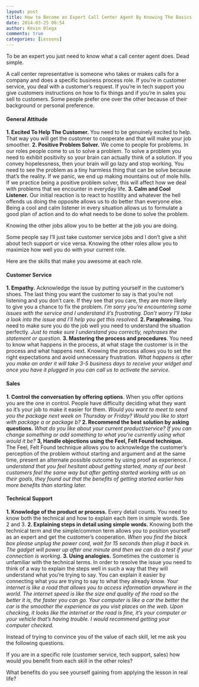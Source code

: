 ```yaml
---
layout: post
title: How to Become an Expert Call Center Agent By Knowing The Basics
date: 2014-03-25 06:54
author: Kevin Olega
comments: true
categories: [Lessons]
---
```

To be an expert you just need to know what a call center agent does. Dead simple.

A call center representative is someone who takes or makes calls for a company and does a specific business process role. If you’re in customer service, you deal with a customer’s request. If you’re in tech support you give customers instructions on how to fix things and if you’re in sales you sell to customers. Some people prefer one over the other because of their background or personal preference.

#### General Attitude

**1. Excited To Help The Customer.** You need to be genuinely excited to help. That way you will get the customer to cooperate and that will make your job smoother.
**2. Positive Problem Solver.** We come to people for problems. In our roles people come to us to solve a problem. To solve a problem you need to exhibit positivity so your brain can actually think of a solution. If you convey hopelessness, then your brain will go lazy and stop working. You need to see the problem as a tiny harmless thing that can be solve because that’s the reality. If we panic, we end up making mountains out of mole hills. If we practice being a positive problem solver, this will affect how we deal with problems that we encounter in everyday life.
**3. Calm and Cool Listener.** Our initial reaction is to react to hostility and whatever the hell offends us doing the opposite allows us to do better than everyone else. Being a cool and calm listener in every situation allows us to formulate a good plan of action and to do what needs to be done to solve the problem.

Knowing the other jobs allow you to be better at the job you are doing.

Some people say I’ll just take customer service jobs and I don’t give a shit about tech support or vice versa. Knowing the other roles allow you to maximize how well you do with your current role.

Here are the skills that make you awesome at each role.

#### Customer Service

**1. Empathy.** Acknowledge the issue by putting yourself in the customer’s shoes. The last thing you want the customer to say is that you’re not listening and you don’t care. If they see that you care, they are more likely to give you a chance to fix the problem. <em>I’m sorry you’re encountering some issues with the service and I understand it’s frustrating. Don’t worry I’ll take a look into the issue and I’ll help you get this resolved.</em>
**2. Paraphrasing.** You need to make sure you do the job well you need to understand the situation perfectly.<em> Just to make sure I understand you correctly, rephrases the statement or question.</em>
**3. Mastering the process and procedures**. You need to know what happens in the process, at what stage the customer is in the process and what happens next. Knowing the process allows you to set the right expectations and avoid unnecessary frustration.<em> What happens is after you make an order it will take 3-5 business days to receive your widget and once you have it plugged in you can call us to activate the service.</em>

#### Sales

**1. Control the conversation by offering options**. When you offer options you are the one in control. People have difficulty deciding what they want so it’s your job to make it easier for them. <em>Would you want to meet to send you the package next week on Thursday or Friday? Would you like to start with package a or package b?</em>
**2. Recommend the best solution by asking questions.** <em>What do you like about your current product/service? If you can change something or add something to what you’re currently using what would it be?</em>
**3, Handle objections using the Feel, Felt Found technique.** The Feel, Felt Found technique allows you to acknowledge the customer’s perception of the problem without starting and argument and at the same time, present an alternate possible outcome by using proof as experience.<em> I understand that you feel hesitant about getting started, many of our best customers feel the same way but after getting started working with us on their goals, they found out that the benefits of getting started earlier has more benefits than starting later.</em>

#### Technical Support

**1. Knowledge of the product or process.** Every detail counts. You need to know both the technical and how to explain each item in simple words. See 2 and 3.
**2. Explaining steps in detail using simple words.** Knowing both the technical term and the simple/common term allows you to position yourself as an expert and get the customer’s cooperation. <em>When you find the black box please unplug the power cord, wait for 15 seconds then plug it back in. The gadget will power up after one minute and then we can do a test if your connection is working.</em>
**3. Using analogies.** Sometimes the customer is unfamiliar with the technical terms. In order to resolve the issue you need to think of a way to explain the steps well in such a way that they will understand what you’re trying to say. You can explain it easier by connecting what you are trying to say to what they already know.<em> Your internet is like a road that allows you to access information anywhere in the world. The internet speed is like the size and quality of the road so the better it is, the faster you can go. Your computer is like a car the better the car is the smoother the experience as you visit places on the web. Upon checking, it looks like the internet or the road is fine, it’s your computer or your vehicle that’s having trouble. I would recommend getting your computer checked.</em>

Instead of trying to convince you of the value of each skill, let me ask you the following questions.

If you are in a specific role (customer service, tech support, sales) how would you benefit from each skill in the other roles?

What benefits do you see yourself gaining from applying the lesson in real life?
